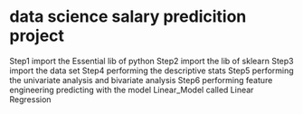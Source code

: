 # data science salary predicition project
Step1
 import the Essential lib of python 
Step2
 import the lib of sklearn
Step3
 import the data set
Step4
 performing the descriptive stats
Step5
 performing the univariate analysis and bivariate analysis
Step6
 performing feature engineering 
 predicting with the model Linear_Model called Linear Regression   


